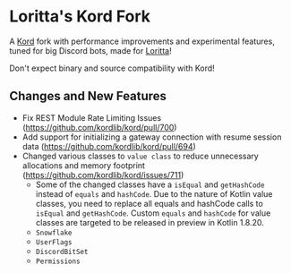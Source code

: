 # Loritta's Kord Fork

A [Kord](https://github.com/kordlib/kord) fork with performance improvements and experimental features, tuned for big Discord bots, made for [Loritta](https://github.com/LorittaBot/Loritta)!

Don't expect binary and source compatibility with Kord!

## Changes and New Features
* Fix REST Module Rate Limiting Issues (https://github.com/kordlib/kord/pull/700)
* Add support for initializing a gateway connection with resume session data (https://github.com/kordlib/kord/pull/694)
* Changed various classes to `value class` to reduce unnecessary allocations and memory footprint (https://github.com/kordlib/kord/issues/711)
    * Some of the changed classes have a `isEqual` and `getHashCode` instead of `equals` and `hashCode`. Due to the nature of Kotlin value classes, you need to replace all equals and hashCode calls to `isEqual` and `getHashCode`. Custom `equals` and `hashCode` for value classes are targeted to be released in preview in Kotlin 1.8.20.
    * `Snowflake`
    * `UserFlags`
    * `DiscordBitSet`
    * `Permissions`
